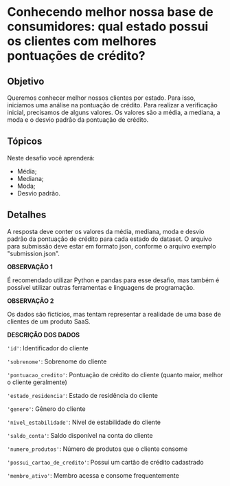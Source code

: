 # Conhecendo melhor nossa base de consumidores: qual estado possui os clientes com melhores pontuações de crédito?

## Objetivo

Queremos conhecer melhor nossos clientes por estado. Para isso, iniciamos uma análise na pontuação de crédito. 
Para realizar a verificação inicial, precisamos de alguns valores.
Os valores são a média, a mediana, a moda e o desvio padrão da pontuação de crédito.

## Tópicos

Neste desafio você aprenderá:

- Média;
- Mediana;
- Moda;
- Desvio padrão.

## Detalhes

A resposta deve conter os valores da média, mediana, moda e desvio padrão da pontuação de crédito para cada estado do dataset.
O arquivo para submissão deve estar em formato json, conforme o arquivo exemplo "submission.json".

**OBSERVAÇÃO 1**

É recomendado utilizar Python e pandas para esse desafio, mas também é possível utilizar outras ferramentas e linguagens de programação.

**OBSERVAÇÃO 2** 

Os dados são fictícios, mas tentam representar a realidade de uma base de clientes de um produto SaaS.

**DESCRIÇÃO DOS DADOS**

`'id'`: Identificador do cliente

`'sobrenome'`: Sobrenome do cliente

`'pontuacao_credito'`: Pontuação de crédito do cliente (quanto maior, melhor o cliente geralmente)

`'estado_residencia'`: Estado de residência do cliente

`'genero'`: Gênero do cliente

`'nivel_estabilidade'`: Nível de estabilidade do cliente

`'saldo_conta'`: Saldo disponível na conta do cliente

`'numero_produtos'`: Número de produtos que o cliente consome

`'possui_cartao_de_credito'`: Possui um cartão de crédito cadastrado

`'membro_ativo'`: Membro acessa e consome frequentemente
